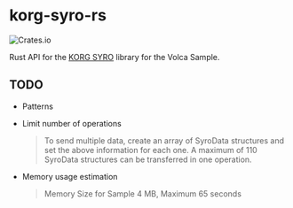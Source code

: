 korg-syro-rs
============

![Crates.io](https://img.shields.io/crates/v/korg-syro)

Rust API for the
[KORG SYRO](https://github.com/korginc/volcasample)
library for the Volca Sample.

## TODO

* Patterns

* Limit number of operations
    > To send multiple data, create an array of SyroData structures and set the above information for each one. A maximum of 110 SyroData structures can be transferred in one operation.

* Memory usage estimation
    > Memory Size for Sample   4 MB, Maximum 65 seconds